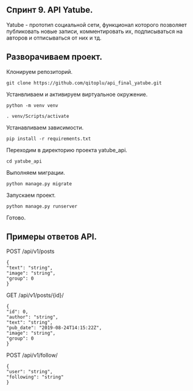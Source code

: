 ## Спринт 9. API Yatube.
Yatube - прототип социальной сети, функционал которого позволяет публиковать новые записи, комментировать их, подписываться на авторов и отписываться от них и тд.
## Разворачиваем проект.
Клонируем репозиторий.
```
git clone https://github.com/qitoplu/api_final_yatube.git
```
Устанвливаем и активируем виртуальное окружение.
```
python -m venv venv
```
```
. venv/Scripts/activate
```
Устанавливаем зависимости.
```
pip install -r requirements.txt
```
Переходим в директорию проекта yatube_api.
```
cd yatube_api
```
Выполняем миграции.
```
python manage.py migrate
```
Запускаем проект.
```
python manage.py runserver
```
Готово.
## Примеры ответов API.
POST /api/v1/posts
```
{
"text": "string",
"image": "string",
"group": 0
}
```
GET /api/v1/posts/{id}/
```
{
"id": 0,
"author": "string",
"text": "string",
"pub_date": "2019-08-24T14:15:22Z",
"image": "string",
"group": 0
}
```
POST /api/v1/follow/
```
{
"user": "string",
"following": "string"
}
```
